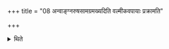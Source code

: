 +++
title = "08 अन्वाङ्ग्नरुषसामग्रमख्यदिति वल्मीकवपायाः प्रक्रामति"

+++

<details><summary>थिते</summary>

अन्वाङ्ग्नरुषसामग्रमख्यदिति वल्मीकवपायाः प्रक्रामति ८
</details>
